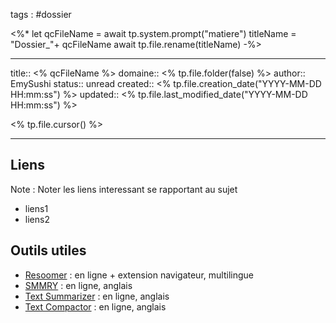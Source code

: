 
tags : #dossier

<%*
let qcFileName = await tp.system.prompt("matiere")
titleName = "Dossier_"+ qcFileName
await tp.file.rename(titleName)
-%>

---

title:: <% qcFileName %>
domaine:: <% tp.file.folder(false) %>
author:: EmySushi
status:: unread
created:: <% tp.file.creation_date("YYYY-MM-DD HH:mm:ss") %>
updated:: <% tp.file.last_modified_date("YYYY-MM-DD HH:mm:ss") %>


<% tp.file.cursor() %>

---








## Liens

Note :  Noter les liens interessant se rapportant au sujet

- liens1
- liens2

## Outils utiles

-   [Resoomer](https://resoomer.com/fr) : en ligne + extension navigateur, multilingue
-   [SMMRY](https://smmry.com/) : en ligne, anglais
-   [Text Summarizer](http://textsummarization.net/text-summarizer) : en ligne, anglais
-   [Text Compactor](https://www.textcompactor.com/) : en ligne, anglais